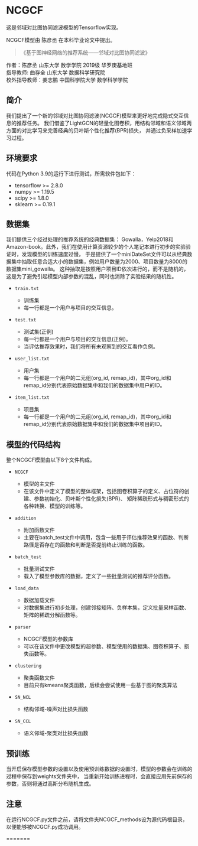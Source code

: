 # NCGCF
这是邻域对比图协同滤波模型的Tensorflow实现。  

NCGCF模型由 陈彦丞 在本科毕业论文中提出。

>《基于图神经网络的推荐系统——邻域对比图协同滤波》

作者：陈彦丞 山东大学 数学学院 2019级 华罗庚基地班  
指导教师: 曲存全 山东大学 数据科学研究院  
校外指导教师：姜志鹏 中国科学院大学 数学科学学院


## 简介
我们提出了一个新的邻域对比图协同滤波(NCGCF)模型来更好地完成隐式交互信息的推荐任务。
我们借鉴了LightGCN的轻量化图卷积，用结构邻域和语义邻域两方面的对比学习来完善经典的贝叶斯个性化推荐(BPR)损失，
并通过负采样加速学习过程。

## 环境要求
代码在Python 3.9的运行下进行测试，所需软件包如下：
* tensorflow >= 2.8.0
* numpy >= 1.19.5
* scipy >= 1.8.0
* sklearn >= 0.19.1

## 数据集
我们提供三个经过处理的推荐系统的经典数据集： Gowalla，Yelp2018和Amazon-book。此外，我们在使用计算资源较少的个人笔记本进行初步的实验验证时，发现模型的训练速度过慢，
于是提供了一个miniDateSet文件可以从经典数据集中抽取任意合适大小的数据集，例如用户数量为2000、项目数量为8000的数据集mini_gowalla。
这种抽取是按照用户项目ID依次进行的，而不是随机的，这是为了避免引起模型内部参数的混乱，同时也消除了实验结果的随机性。
* `train.txt`
  * 训练集
  * 每一行都是一个用户与项目的交互信息。

* `test.txt`
  * 测试集(正例)
  * 每一行都是一个用户与项目的交互信息(正例)。
  * 当评估推荐效果时，我们将所有未观察到的交互看作负例。
  
* `user_list.txt`
  * 用户集
  * 每一行都是一个用户的二元组(org_id, remap_id)，其中org_id和remap_id分别代表原始数据集中和我们的数据集中用户的ID。
  
* `item_list.txt`
  * 项目集
  * 每一行都是一个用户的二元组(org_id, remap_id)，其中org_id和remap_id分别代表原始数据集中和我们的数据集中项目的ID。

## 模型的代码结构
整个NCGCF模型由以下8个文件构成。
* `NCGCF`
  * 模型的主文件
  * 在该文件中定义了模型的整体框架，包括图卷积算子的定义、占位符的创建、参数初始化、贝叶斯个性化损失(BPR)、
矩阵稀疏形式与稠密形式的各种转换、模型的训练等。

* `addition`
  * 附加函数文件
  * 主要在batch_test文件中调用，包含一些用于评估推荐效果的函数、判断路径是否存在的函数和判断是否提前终止训练的函数。

* `batch_test`
  * 批量测试文件
  * 载入了模型参数库的数据，定义了一些批量测试的推荐评分函数。

* `load_data`
  * 数据加载文件
  * 对数据集进行初步处理，创建邻接矩阵、负样本集，定义批量采样函数、矩阵的稀疏分解函数等。

* `parser`
  * NCGCF模型的参数库
  * 可以在该文件中更改模型的超参数、模型使用的数据集、图卷积算子、损失函数等。

* `clustering`
  * 聚类函数文件
  * 目前只有kmeans聚类函数，后续会尝试使用一些基于图的聚类算法

* `SN_NCL`
  * 结构邻域-噪声对比损失函数

* `SN_CCL`
  * 语义邻域-聚类对比损失函数

## 预训练
当开启保存模型参数的设置以及使用预训练数据的设置时，模型的参数会在训练的过程中保存到weights文件夹中，
当重新开始训练进程时，会直接应用先前保存的参数，否则将通过高斯分布随机生成。

## 注意
在运行NCGCF.py文件之前，请将文件夹NCGCF_methods设为源代码根目录，以便能够被NCGCF.py成功调用。

=======
